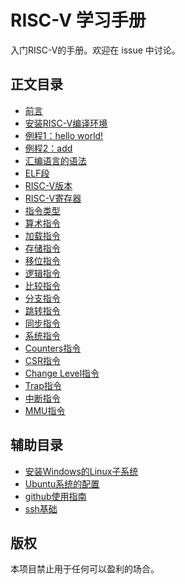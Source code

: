 # RISC-V 学习手册
入门RISC-V的手册。欢迎在 issue 中讨论。

## 正文目录
- [前言](/1/1.md)
- [安装RISC-V编译环境](/2/2.md)
- [例程1：hello world!](/3/3.md)
- [例程2：add](/4/4.md)
- [汇编语言的语法](/5/5.md)
- [ELF段](/13/13.md)
- [RISC-V版本](/6/6.md)
- [RISC-V寄存器](/7/7.md)
- [指令类型](/8/8.md)
- [算术指令](/9/9.md)
- [加载指令](/10/10.md)
- [存储指令](/11/11.md)
- [移位指令](/12/12.md)
- [逻辑指令]()
- [比较指令]()
- [分支指令]()
- [跳转指令]()
- [同步指令]()
- [系统指令](/14/14.md)
- [Counters指令]()
- [CSR指令]()
- [Change Level指令]()
- [Trap指令]()
- [中断指令]()
- [MMU指令]()

## 辅助目录
- [安装Windows的Linux子系统](/F1/F1.md)
- [Ubuntu系统的配置](/F2/F2.md)
- [github使用指南]()
- [ssh基础](/F3/F3.md)

## 版权

本项目禁止用于任何可以盈利的场合。
